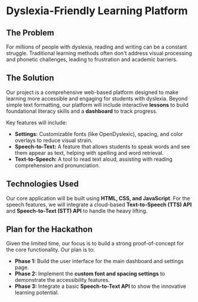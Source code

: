 # Dyslexia-Friendly Learning Platform

## The Problem
For millions of people with dyslexia, reading and writing can be a constant struggle. Traditional learning methods often don't address visual processing and phonetic challenges, leading to frustration and academic barriers.

## The Solution
Our project is a comprehensive web-based platform designed to make learning more accessible and engaging for students with dyslexia. Beyond simple text formatting, our platform will include interactive **lessons** to build foundational literacy skills and a **dashboard** to track progress.

Key features will include:
* **Settings:** Customizable fonts (like OpenDyslexic), spacing, and color overlays to reduce visual strain.
* **Speech-to-Text:** A feature that allows students to speak words and see them appear as text, helping with spelling and word retrieval.
* **Text-to-Speech:** A tool to read text aloud, assisting with reading comprehension and pronunciation.

## Technologies Used
Our core application will be built using **HTML, CSS, and JavaScript**. For the speech features, we will integrate a cloud-based **Text-to-Speech (TTS) API** and **Speech-to-Text (STT) API** to handle the heavy lifting.

## Plan for the Hackathon
Given the limited time, our focus is to build a strong proof-of-concept for the core functionality. Our plan is to:
* **Phase 1:** Build the user interface for the main dashboard and settings page.
* **Phase 2:** Implement the **custom font and spacing settings** to demonstrate the accessibility features.
* **Phase 3:** Integrate a basic **Speech-to-Text API** to show the innovative learning potential.
